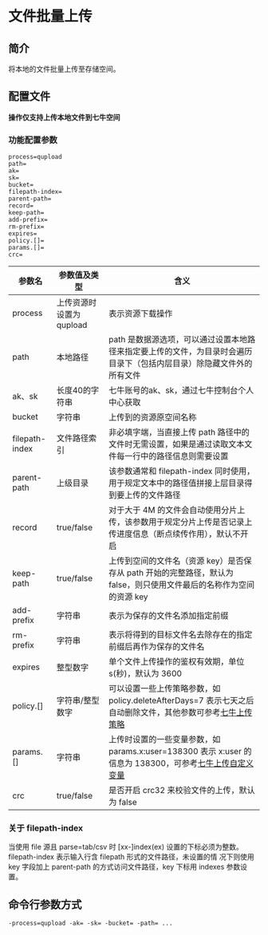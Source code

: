 # 文件批量上传

## 简介
将本地的文件批量上传至存储空间。  

## 配置文件
**操作仅支持上传本地文件到七牛空间**  

### 功能配置参数
```
process=qupload
path=
ak=
sk=
bucket=
filepath-index=
parent-path=
record=
keep-path=
add-prefix=
rm-prefix=
expires=
policy.[]=
params.[]=
crc=
```  
|参数名|参数值及类型 | 含义|  
|-----|-------|-----|  
|process|上传资源时设置为qupload | 表示资源下载操作|  
|path| 本地路径| path 是数据源选项，可以通过设置本地路径来指定要上传的文件，为目录时会遍历目录下（包括内层目录）除隐藏文件外的所有文件|  
|ak、sk|长度40的字符串|七牛账号的ak、sk，通过七牛控制台个人中心获取|  
|bucket| 字符串| 上传到的资源原空间名称|  
|filepath-index| 文件路径索引| 非必填字端，当直接上传 path 路径中的文件时无需设置，如果是通过读取文本文件每一行中的路径信息则需要设置|  
|parent-path|上级目录| 该参数通常和 filepath-index 同时使用，用于规定文本中的路径值拼接上层目录得到要上传的文件路径|  
|record| true/false| 对于大于 4M 的文件会自动使用分片上传，该参数用于规定分片上传是否记录上传进度信息（断点续传作用），默认不开启|  
|keep-path| true/false| 上传到空间的文件名（资源 key）是否保存从 path 开始的完整路径，默认为 false，则只使用文件最后的名称作为空间的资源 key|  
|add-prefix| 字符串| 表示为保存的文件名添加指定前缀|  
|rm-prefix| 字符串| 表示将得到的目标文件名去除存在的指定前缀后再作为保存的文件名|  
|expires| 整型数字| 单个文件上传操作的鉴权有效期，单位 s(秒)，默认为 3600|  
|policy.[]| 字符串/整型数字| 可以设置一些上传策略参数，如 policy.deleteAfterDays=7 表示七天之后自动删除文件，其他参数可参考[七牛上传策略](https://developer.qiniu.com/kodo/manual/1206/put-policy)|  
|params.[]| 字符串| 上传时设置的一些变量参数，如 params.x:user=138300 表示 x:user 的信息为 138300，可参考[七牛上传自定义变量](https://developer.qiniu.com/kodo/manual/1235/vars#xvar)|  
|crc| true/false| 是否开启 crc32 来校验文件的上传，默认为 false|  

### 关于 filepath-index
当使用 file 源且 parse=tab/csv 时 [xx-]index(ex) 设置的下标必须为整数。filepath-index 表示输入行含 filepath 形式的文件路径，未设置的情
况下则使用 key 字段加上 parent-path 的方式访问文件路径，key 下标用 indexes 参数设置。  

## 命令行参数方式
```
-process=qupload -ak= -sk= -bucket= -path= ...
```

